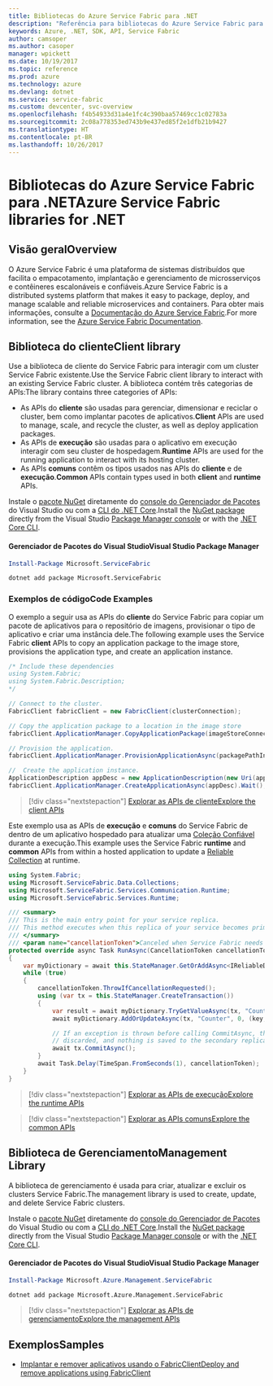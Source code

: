 ```yaml
---
title: Bibliotecas do Azure Service Fabric para .NET
description: "Referência para bibliotecas do Azure Service Fabric para .NET"
keywords: Azure, .NET, SDK, API, Service Fabric
author: camsoper
ms.author: casoper
manager: wpickett
ms.date: 10/19/2017
ms.topic: reference
ms.prod: azure
ms.technology: azure
ms.devlang: dotnet
ms.service: service-fabric
ms.custom: devcenter, svc-overview
ms.openlocfilehash: f4b54933d31a4e1fc4c390baa57469cc1c02783a
ms.sourcegitcommit: 2c08a778353ed743b9e437ed85f2e1dfb21b9427
ms.translationtype: HT
ms.contentlocale: pt-BR
ms.lasthandoff: 10/26/2017
---
```

# <a name="azure-service-fabric-libraries-for-net"></a><span data-ttu-id="c04f6-104">Bibliotecas do Azure Service Fabric para .NET</span><span class="sxs-lookup"><span data-stu-id="c04f6-104">Azure Service Fabric libraries for .NET</span></span>

## <a name="overview"></a><span data-ttu-id="c04f6-105">Visão geral</span><span class="sxs-lookup"><span data-stu-id="c04f6-105">Overview</span></span>

<span data-ttu-id="c04f6-106">O Azure Service Fabric é uma plataforma de sistemas distribuídos que facilita o empacotamento, implantação e gerenciamento de microsserviços e contêineres escalonáveis e confiáveis.</span><span class="sxs-lookup"><span data-stu-id="c04f6-106">Azure Service Fabric is a distributed systems platform that makes it easy to package, deploy, and manage scalable and reliable microservices and containers.</span></span>  <span data-ttu-id="c04f6-107">Para obter mais informações, consulte a [Documentação do Azure Service Fabric](/azure/service-fabric/).</span><span class="sxs-lookup"><span data-stu-id="c04f6-107">For more information, see the [Azure Service Fabric Documentation](/azure/service-fabric/).</span></span>

## <a name="client-library"></a><span data-ttu-id="c04f6-108">Biblioteca do cliente</span><span class="sxs-lookup"><span data-stu-id="c04f6-108">Client library</span></span>

<span data-ttu-id="c04f6-109">Use a biblioteca de cliente do Service Fabric para interagir com um cluster Service Fabric existente.</span><span class="sxs-lookup"><span data-stu-id="c04f6-109">Use the Service Fabric client library to interact with an existing Service Fabric cluster.</span></span>  <span data-ttu-id="c04f6-110">A biblioteca contém três categorias de APIs:</span><span class="sxs-lookup"><span data-stu-id="c04f6-110">The library contains three categories of APIs:</span></span>

* <span data-ttu-id="c04f6-111">As APIs do **cliente** são usadas para gerenciar, dimensionar e reciclar o cluster, bem como implantar pacotes de aplicativos.</span><span class="sxs-lookup"><span data-stu-id="c04f6-111">**Client** APIs are used to manage, scale, and recycle the cluster, as well as deploy application packages.</span></span>
* <span data-ttu-id="c04f6-112">As APIs de **execução** são usadas para o aplicativo em execução interagir com seu cluster de hospedagem.</span><span class="sxs-lookup"><span data-stu-id="c04f6-112">**Runtime** APIs are used for the running application to interact with its hosting cluster.</span></span>
* <span data-ttu-id="c04f6-113">As APIs **comuns** contêm os tipos usados nas APIs do **cliente** e de  **execução**.</span><span class="sxs-lookup"><span data-stu-id="c04f6-113">**Common** APIs contain types used in both **client** and **runtime** APIs.</span></span>

<span data-ttu-id="c04f6-114">Instale o [pacote NuGet](https://www.nuget.org/packages/Microsoft.ServiceFabric) diretamente do [console do Gerenciador de Pacotes][PackageManager] do Visual Studio ou com a [CLI do .NET Core][DotNetCLI].</span><span class="sxs-lookup"><span data-stu-id="c04f6-114">Install the [NuGet package](https://www.nuget.org/packages/Microsoft.ServiceFabric) directly from the Visual Studio [Package Manager console][PackageManager] or with the [.NET Core CLI][DotNetCLI].</span></span>

#### <a name="visual-studio-package-manager"></a><span data-ttu-id="c04f6-115">Gerenciador de Pacotes do Visual Studio</span><span class="sxs-lookup"><span data-stu-id="c04f6-115">Visual Studio Package Manager</span></span>

```powershell
Install-Package Microsoft.ServiceFabric
```

```bash
dotnet add package Microsoft.ServiceFabric
```

### <a name="code-examples"></a><span data-ttu-id="c04f6-116">Exemplos de código</span><span class="sxs-lookup"><span data-stu-id="c04f6-116">Code Examples</span></span>

<span data-ttu-id="c04f6-117">O exemplo a seguir usa as APIs do **cliente** do Service Fabric para copiar um pacote de aplicativos para o repositório de imagens, provisionar o tipo de aplicativo e criar uma instância dele.</span><span class="sxs-lookup"><span data-stu-id="c04f6-117">The following example uses the Service Fabric **client** APIs to copy an application package to the image store, provisions the application type, and create an application instance.</span></span>

```csharp
/* Include these dependencies
using System.Fabric;
using System.Fabric.Description;
*/

// Connect to the cluster.
FabricClient fabricClient = new FabricClient(clusterConnection);

// Copy the application package to a location in the image store
fabricClient.ApplicationManager.CopyApplicationPackage(imageStoreConnectionString, packagePath, packagePathInImageStore);

// Provision the application.
fabricClient.ApplicationManager.ProvisionApplicationAsync(packagePathInImageStore).Wait();

//  Create the application instance.
ApplicationDescription appDesc = new ApplicationDescription(new Uri(appName), appType, appVersion);
fabricClient.ApplicationManager.CreateApplicationAsync(appDesc).Wait();
```

> [!div class="nextstepaction"]
> [<span data-ttu-id="c04f6-118">Explorar as APIs de cliente</span><span class="sxs-lookup"><span data-stu-id="c04f6-118">Explore the client APIs</span></span>](/dotnet/api/overview/azure/servicefabric/client)

<span data-ttu-id="c04f6-119">Este exemplo usa as APIs de **execução** e **comuns** do Service Fabric de dentro de um aplicativo hospedado para atualizar uma [Coleção Confiável](/azure/service-fabric/service-fabric-reliable-services-reliable-collections) durante a execução.</span><span class="sxs-lookup"><span data-stu-id="c04f6-119">This example uses the Service Fabric **runtime** and **common** APIs from within a hosted application to update a [Reliable Collection](/azure/service-fabric/service-fabric-reliable-services-reliable-collections) at runtime.</span></span>

```csharp
using System.Fabric;
using Microsoft.ServiceFabric.Data.Collections;
using Microsoft.ServiceFabric.Services.Communication.Runtime;
using Microsoft.ServiceFabric.Services.Runtime;

/// <summary>
/// This is the main entry point for your service replica.
/// This method executes when this replica of your service becomes primary and has write status.
/// </summary>
/// <param name="cancellationToken">Canceled when Service Fabric needs to shut down this service replica.</param>
protected override async Task RunAsync(CancellationToken cancellationToken)
{
    var myDictionary = await this.StateManager.GetOrAddAsync<IReliableDictionary<string, long>>("myDictionary");
    while (true)
    {
        cancellationToken.ThrowIfCancellationRequested();
        using (var tx = this.StateManager.CreateTransaction())
        {
            var result = await myDictionary.TryGetValueAsync(tx, "Counter");
            await myDictionary.AddOrUpdateAsync(tx, "Counter", 0, (key, value) => ++value);

            // If an exception is thrown before calling CommitAsync, the transaction aborts, all changes are
            // discarded, and nothing is saved to the secondary replicas.
            await tx.CommitAsync();
        }
        await Task.Delay(TimeSpan.FromSeconds(1), cancellationToken);
    }
}
```

> [!div class="nextstepaction"]
> [<span data-ttu-id="c04f6-120">Explorar as APIs de execução</span><span class="sxs-lookup"><span data-stu-id="c04f6-120">Explore the runtime APIs</span></span>](/dotnet/api/overview/azure/servicefabric/runtime)

> [!div class="nextstepaction"]
> [<span data-ttu-id="c04f6-121">Explorar as APIs comuns</span><span class="sxs-lookup"><span data-stu-id="c04f6-121">Explore the common APIs</span></span>](/dotnet/api/overview/azure/servicefabric/common)

## <a name="management-library"></a><span data-ttu-id="c04f6-122">Biblioteca de Gerenciamento</span><span class="sxs-lookup"><span data-stu-id="c04f6-122">Management Library</span></span>

<span data-ttu-id="c04f6-123">A biblioteca de gerenciamento é usada para criar, atualizar e excluir os clusters Service Fabric.</span><span class="sxs-lookup"><span data-stu-id="c04f6-123">The management library is used to create, update, and delete Service Fabric clusters.</span></span>

<span data-ttu-id="c04f6-124">Instale o [pacote NuGet](https://www.nuget.org/packages/Microsoft.Azure.Management.ServiceFabric) diretamente do [console do Gerenciador de Pacotes][PackageManager] do Visual Studio ou com a [CLI do .NET Core][DotNetCLI].</span><span class="sxs-lookup"><span data-stu-id="c04f6-124">Install the [NuGet package](https://www.nuget.org/packages/Microsoft.Azure.Management.ServiceFabric) directly from the Visual Studio [Package Manager console][PackageManager] or with the [.NET Core CLI][DotNetCLI].</span></span>

#### <a name="visual-studio-package-manager"></a><span data-ttu-id="c04f6-125">Gerenciador de Pacotes do Visual Studio</span><span class="sxs-lookup"><span data-stu-id="c04f6-125">Visual Studio Package Manager</span></span>

```powershell
Install-Package Microsoft.Azure.Management.ServiceFabric
```

```bash
dotnet add package Microsoft.Azure.Management.ServiceFabric
```

> [!div class="nextstepaction"]
> [<span data-ttu-id="c04f6-126">Explorar as APIs de gerenciamento</span><span class="sxs-lookup"><span data-stu-id="c04f6-126">Explore the management APIs</span></span>](/dotnet/api/overview/azure/servicefabric/management)

## <a name="samples"></a><span data-ttu-id="c04f6-127">Exemplos</span><span class="sxs-lookup"><span data-stu-id="c04f6-127">Samples</span></span>

* [<span data-ttu-id="c04f6-128">Implantar e remover aplicativos usando o FabricClient</span><span class="sxs-lookup"><span data-stu-id="c04f6-128">Deploy and remove applications using FabricClient</span></span>](/azure/service-fabric/service-fabric-deploy-remove-applications-fabricclient)

[PackageManager]: https://docs.microsoft.com/nuget/tools/package-manager-console
[DotNetCLI]: https://docs.microsoft.com/dotnet/core/tools/dotnet-add-package

